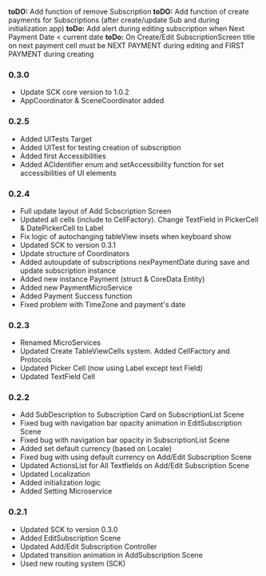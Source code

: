 **toDO:** Add function of remove Subscription
**toDO:** Add function of create payments for Subscriptions (after create/update Sub and during initialization app)
**toDo:** Add alert during editing subscription when Next Payment Date < current date
**toDo:** On Create/Edit SubscriptionScreen title on next payment cell must be NEXT PAYMENT during editing and FIRST PAYMENT during creating


### 0.3.0
- Update SCK core version to 1.0.2
- AppCoordinator & SceneCoordinator added

### 0.2.5
- Added UITests Target
- Added UITest for testing creation of subscription
- Added first Accessibilities
- Added ACIdentifier enum and setAccessibility function for set accessibilities of UI elements

### 0.2.4
- Full update layout of Add Scbscription Screen
- Updated all cells (include to CellFactory). Change TextField in PickerCell & DatePickerCell to Label 
- Fix logic of autochanging tableView insets when keyboard show
- Updated SCK to version 0.3.1
- Update structure of Coordinators
- Added autoupdate of subscriptions nexPaymentDate during save and update subscription instance
- Added new instance Payment (struct & CoreData Entity)
- Added new PaymentMicroService
- Added Payment Success function
- Fixed problem with TimeZone and payment's date

### 0.2.3
- Renamed MicroServices
- Updated Create TableViewCells system. Added CellFactory and Protocols
- Updated Picker Cell (now using Label except text Field)
- Updated TextField Cell

### 0.2.2
- Add SubDescription to Subscription Card on SubscriptionList Scene
- Fixed bug with navigation bar opacity animation in EditSubscription Scene
- Fixed bug with navigation bar opacity in SubscriptionList Scene
- Added set default currency (based on Locale)
- Fixed bug with using default currency on Add/Edit Subscription Scene
- Updated ActionsList for All Textfields on Add/Edit Subscription Scene
- Updated Localization
- Added initialization logic
- Added Setting Microservice

### 0.2.1
- Updated SCK to version 0.3.0
- Added EditSubscription Scene
- Updated Add/Edit Subscription Controller
- Updated transition animation in AddSubscription Scene
- Used new routing system (SCK)

